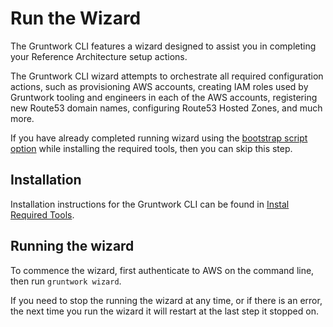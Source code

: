 # Run the Wizard

The Gruntwork CLI features a wizard designed to assist you in completing your Reference Architecture setup actions.

The Gruntwork CLI wizard attempts to orchestrate all required configuration actions, such as provisioning AWS accounts, creating IAM roles used by Gruntwork tooling and engineers in each of the AWS accounts, registering new Route53 domain names, configuring Route53 Hosted Zones, and much more.

If you have already completed running wizard using the [bootstrap script option](./install-required-tools.md#use-the-bootstrap-script-preferred) while installing the required tools, then you can skip this step.

## Installation

Installation instructions for the Gruntwork CLI can be found in [Instal Required Tools](./install-required-tools.md#installing-gruntwork-cli).

## Running the wizard

To commence the wizard, first authenticate to AWS on the command line, then run `gruntwork wizard`.

If you need to stop the running the wizard at any time, or if there is an error, the next time you run the wizard it will restart at the last step it stopped on.


<!-- ##DOCS-SOURCER-START
{
  "sourcePlugin": "local-copier",
  "hash": "d2be0ec8808222cd64db8b37fb186e38"
}
##DOCS-SOURCER-END -->

